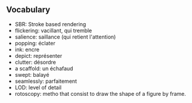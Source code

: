 ## Vocabulary

* SBR: Stroke based rendering
* flickering: vacillant, qui tremble
* salience: saillance (qui retient l'attention)
* popping: éclater
* ink: encre
* depict: représenter
* clutter: désordre
* a scaffold: un échafaud
* swept: balayé
* seamlessly: parfaitement
* LOD: level of detail
* rotoscopy: metho that consist to draw the shape of a figure by frame.
